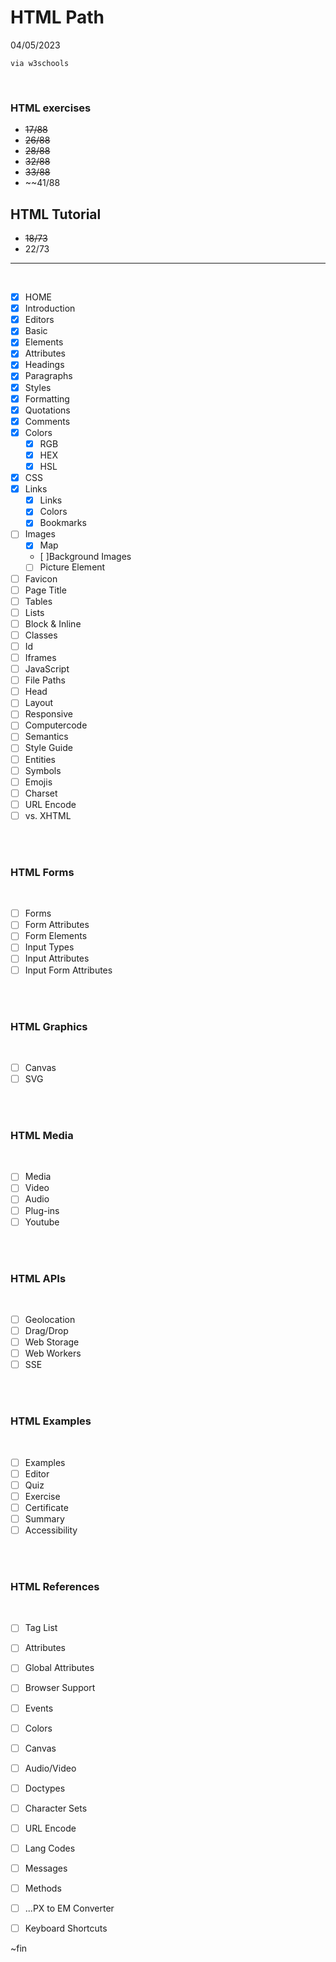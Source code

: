 # HTML Path
04/05/2023
    
    via w3schools


<br>

### HTML exercises
* <del>17/88</del>
* ~~26/88~~
* ~~28/88~~
* ~~32/88~~
* ~~33/88~~
* ~~41/88

## HTML Tutorial
* ~~18/73~~
* 22/73
<hr>
<br>

- [x] HOME
- [x] Introduction
- [x] Editors
- [x] Basic
- [x] Elements
- [x] Attributes
- [x] Headings
- [x] Paragraphs
- [x] Styles
- [x] Formatting
- [x] Quotations
- [x] Comments
- [x] Colors
    - [x] RGB
    - [x] HEX
    - [x] HSL
- [x] CSS
- [x] Links
    - [x] Links 
    - [x] Colors
    - [x] Bookmarks
- [ ] Images
    - [x] Map
    - [ ]Background Images
    - [ ] Picture Element
- [ ] Favicon
- [ ] Page Title
- [ ] Tables
- [ ] Lists
- [ ] Block & Inline
- [ ] Classes
- [ ] Id
- [ ] Iframes
- [ ] JavaScript
- [ ] File Paths
- [ ] Head
- [ ] Layout
- [ ] Responsive
- [ ] Computercode
- [ ] Semantics
- [ ] Style Guide
- [ ] Entities
- [ ] Symbols
- [ ] Emojis
- [ ] Charset
- [ ] URL Encode
- [ ] vs. XHTML

<br><br>

### HTML Forms

<br>

- [ ] Forms
- [ ] Form Attributes
- [ ] Form Elements
- [ ] Input Types
- [ ] Input Attributes
- [ ] Input Form Attributes

<br> <br>

### HTML Graphics

<br>

- [ ] Canvas
- [ ] SVG

<br><br>

### HTML Media

<br>

- [ ] Media
- [ ] Video
- [ ] Audio
- [ ] Plug-ins
- [ ] Youtube

<br><br>

### HTML APIs

<br>

- [ ] Geolocation
- [ ] Drag/Drop
- [ ] Web Storage
- [ ] Web Workers
- [ ] SSE

<br><br>

### HTML Examples

<br>

- [ ] Examples
- [ ] Editor
- [ ] Quiz
- [ ] Exercise
- [ ] Certificate
- [ ] Summary
- [ ] Accessibility

<br><br>

### HTML References

<br>

- [ ] Tag List
- [ ] Attributes
- [ ] Global Attributes
- [ ] Browser Support
- [ ] Events
- [ ] Colors
- [ ] Canvas
- [ ] Audio/Video
- [ ] Doctypes
- [ ] Character Sets
- [ ] URL Encode
- [ ] Lang Codes
- [ ] Messages
- [ ] Methods
- [ ] ...PX to EM Converter
- [ ] Keyboard Shortcuts


~fin

<!--
- [ ]
- [ ]
- [ ]
- [ ]
- [ ]
- [ ]
- [ ]
- [ ]
- [ ]
- [ ]
- [ ]
- [ ]

copy and paste for a checklist
-->